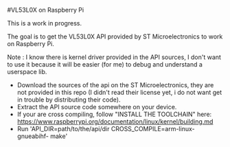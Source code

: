 #VL53L0X on Raspberry Pi

This is a work in progress.

The goal is to get the VL53L0X API provided by ST Microelectronics to work on Raspberry Pi.

Note : I know there is kernel driver provided in the API sources, I don't want to use it because it will be easier (for me) to debug and understand a userspace lib.

* Download the sources of the api on the ST Microelectronics, they are not provided in this repo (I didn't read their license yet, i do not want get in trouble by distributing their code).
* Extract the API source code somewhere on your device.
* If your are cross compiling, follow "INSTALL THE TOOLCHAIN" here: https://www.raspberrypi.org/documentation/linux/kernel/building.md
* Run 'API_DIR=path/to/the/api/dir CROSS_COMPILE=arm-linux-gnueabihf- make'